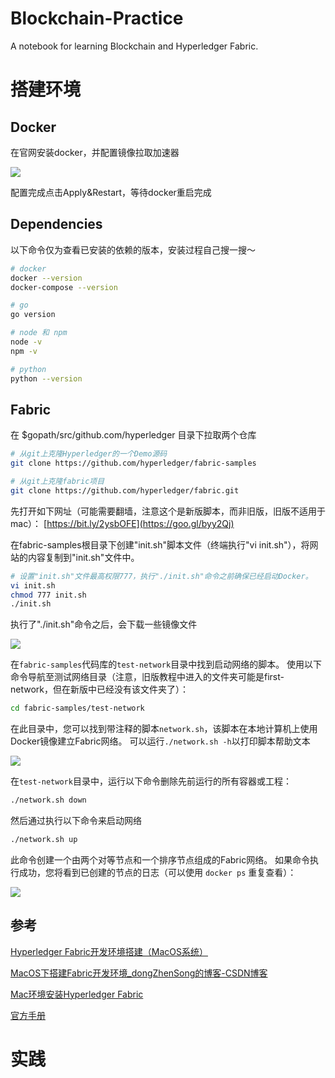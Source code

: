 # Blockchain-Practice
A notebook for learning Blockchain and Hyperledger Fabric.



# 搭建环境

## Docker

在官网安装docker，并配置镜像拉取加速器

![](https://tva1.sinaimg.cn/large/008vxvgGgy1h99a28xxscj31j70u077i.jpg)

 

配置完成点击Apply&Restart，等待docker重启完成

 

## Dependencies

以下命令仅为查看已安装的依赖的版本，安装过程自己搜一搜～

```Bash
# docker
docker --version
docker-compose --version

# go
go version

# node 和 npm
node -v
npm -v

# python
python --version
```

 

## Fabric

在 $gopath/src/github.com/hyperledger 目录下拉取两个仓库

```Bash
# 从git上克隆Hyperledger的一个Demo源码
git clone https://github.com/hyperledger/fabric-samples

# 从git上克隆fabric项目
git clone https://github.com/hyperledger/fabric.git
```

 

先打开如下网址（可能需要翻墙，注意这个是新版脚本，而非旧版，旧版不适用于mac）： [https://bit.ly/2ysbOFE](https://goo.gl/byy2Qj)

在fabric-samples根目录下创建"init.sh"脚本文件（终端执行"vi init.sh"），将网站的内容复制到"init.sh"文件中。

```Bash
# 设置"init.sh"文件最高权限777，执行"./init.sh"命令之前确保已经启动Docker。
vi init.sh
chmod 777 init.sh
./init.sh
```

 

执行了"./init.sh"命令之后，会下载一些镜像文件

![](https://tva1.sinaimg.cn/large/008vxvgGgy1h99a2ypsixj31iw0u042u.jpg)

 

在`fabric-samples`代码库的`test-network`目录中找到启动网络的脚本。 使用以下命令导航至测试网络目录（注意，旧版教程中进入的文件夹可能是first-network，但在新版中已经没有该文件夹了）：

```Bash
cd fabric-samples/test-network
```

 

在此目录中，您可以找到带注释的脚本`network.sh`，该脚本在本地计算机上使用Docker镜像建立Fabric网络。  可以运行`./network.sh -h`以打印脚本帮助文本

![](https://tva1.sinaimg.cn/large/008vxvgGgy1h99a3kjqupj325w0kuafd.jpg)

 

在`test-network`目录中，运行以下命令删除先前运行的所有容器或工程：

```Bash
./network.sh down
```

 

然后通过执行以下命令来启动网络

```Bash
./network.sh up
```

此命令创建一个由两个对等节点和一个排序节点组成的Fabric网络。  如果命令执行成功，您将看到已创建的节点的日志（可以使用 `docker ps` 重复查看）：

![](https://tva1.sinaimg.cn/large/008vxvgGgy1h99a3zp6ecj32f60io47q.jpg)

 

## 参考

[Hyperledger Fabric开发环境搭建（MacOS系统）](https://www.jianshu.com/p/3696da2584ff)

[MacOS下搭建Fabric开发环境_dongZhenSong的博客-CSDN博客](https://blog.csdn.net/dongzhensong/article/details/95500596)

[Mac环境安装Hyperledger Fabric](https://www.jianshu.com/p/a59ff954d3b2)

[官方手册](https://hyperledger-fabric.readthedocs.io/zh_CN/latest/test_network.html)



# 实践
